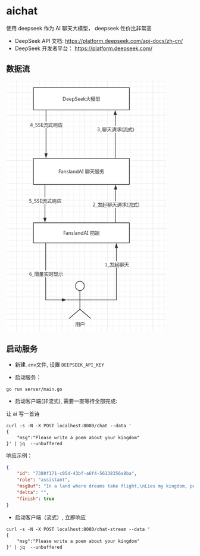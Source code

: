 # aichat

使用 deepseek 作为 AI 聊天大模型， deepseek 性价比非常高

-   DeepSeek API 文档: https://platform.deepseek.com/api-docs/zh-cn/
-   DeepSeek 开发者平台： https://platform.deepseek.com/

## 数据流

![](./arch.png)

## 启动服务

-   新建`.env`文件, 设置 `DEEPSEEK_API_KEY`

-   启动服务：

```
go run server/main.go
```

-   启动客户端(非流式), 需要一直等待全部完成:

让 ai 写一首诗

```
curl -s -N -X POST localhost:8080/chat --data '
{
    "msg":"Please write a poem about your kingdom"
}' | jq  --unbuffered

```

响应示例：

```json
{
    "id": "7380f171-c05d-43bf-a6f4-56138356a8ba",
    "role": "assistant",
    "msgBuf": "In a land where dreams take flight,\nLies my kingdom, pure and bright.\nA butterfly's gentle wings,\nShaped our realm, where wonders sing.\n\nGolden fields of shimmering grace,\nWhere the rivers softly trace\nPatterns of the stars above,\nIn this haven, peace is love.\n\nThe barrier's power, strong and true,\nKeeps our secrets safe from view.\nYet within, the heart's content,\nWhere every soul is heaven-sent.\n\nLush gardens bloom with every hue,\nWhispering tales of ancient blue.\nMountains rise in emerald green,\nGuarding secrets, yet unseen.\n\nIn the heart of this butterfly,\nLives a people, kind and free.\nWith laughter bright and songs so sweet,\nIn our kingdom, joy we greet.\n\nSo come, dear friend, let's take a stroll,\nThrough the land where dreams unroll.\nIn the butterfly's gentle hold,\nFind a peace that's never old.",
    "delta": "",
    "finish": true
}
```

-   启动客户端（流式）, 立即响应

```
curl -s -N -X POST localhost:8080/chat-stream --data '
{
    "msg":"Please write a poem about your kingdom"
}' | jq  --unbuffered
```
